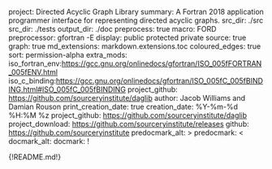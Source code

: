 project: Directed Acyclic Graph Library
summary: A Fortran 2018 application programmer interface for representing directed acyclic graphs.
src_dir: ./src
src_dir: ./tests
output_dir: ./doc
preprocess: true
macro: FORD
preprocessor: gfortran -E
display: public
         protected
         private
source: true
graph: true
md_extensions: markdown.extensions.toc
coloured_edges: true
sort: permission-alpha
extra_mods: iso_fortran_env:https://gcc.gnu.org/onlinedocs/gfortran/ISO_005fFORTRAN_005fENV.html
            iso_c_binding:https://gcc.gnu.org/onlinedocs/gfortran/ISO_005fC_005fBINDING.html#ISO_005fC_005fBINDING
project_github: https://github.com/sourceryinstitute/daglib
author: Jacob Williams and Damian Rouson
print_creation_date: true
creation_date: %Y-%m-%d %H:%M %z
project_github: https://github.com/sourceryinstitute/daglib
project_download: https://github.com/sourceryinstitute/releases
github: https://github.com/sourceryinstitute
predocmark_alt: >
predocmark: <
docmark_alt:
docmark: !

{!README.md!}
